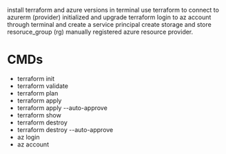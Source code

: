 install terraform and azure versions in terminal
use terraform to connect to azurerm (provider) 
initialized and upgrade terraform 
login to az account through terminal and create a service principal
create storage and store resoruce_group (rg)
manually registered azure resource provider.

# CMDs
- terraform init
- terraform validate
- terraform plan
- terraform apply
- terraform apply --auto-approve
- terraform show
- terraform destroy
- terraform destroy --auto-approve
- az login
- az account

